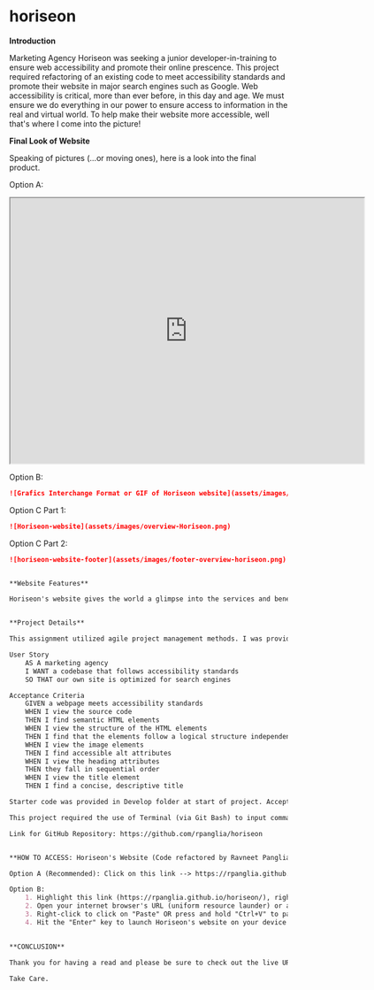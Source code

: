 # horiseon

**Introduction**

Marketing Agency Horiseon was seeking a junior developer-in-training to ensure web accessibility and promote their online prescence. This project required refactoring of an existing code to meet accessibility standards and promote their website in major search engines such as Google. Web accessibility is critical, more than ever before, in this day and age. We must ensure we do everything in our power to ensure access to information in the real and virtual world. To help make their website more accessible, well that's where I come into the picture!


**Final Look of Website**

Speaking of pictures (...or moving ones), here is a look into the final product.

Option A:
<iframe src="https://drive.google.com/file/d/1cqOgGtsWsvNEHyEJV4LO3FDiCtY2f5yO/preview" width="640" height="480" alt="Video of Horiseon website from header to footer (top of website page to bottom of website page"></iframe>

Option B:
```md
![Grafics Interchange Format or GIF of Horiseon website](assets/images/Horiseon-marketing.gif)
```
Option C Part 1:

```md
![Horiseon-website](assets/images/overview-Horiseon.png)
```
Option C Part 2:
```md
![horiseon-website-footer](assets/images/footer-overview-horiseon.png)


**Website Features**

Horiseon's website gives the world a glimpse into the services and benefits of choosing Horiseon to assist you with all of your marketing needs. On their website, users can navigate using buttons to various sections of the main page including: Search Engine Optimization, Online Reputation Management and Social Media Marketing! This website informs users how Horiseon will strategize to Lead Generation, improve Brand Awareness and how to optimize interactions in cost effective ways! Alternate attributes available for all images.


**Project Details**

This assignment utilized agile project management methods. I was provided with the following (as per https://courses.bootcampspot.com/courses/762/assignments/16667?module_item_id=275928):

User Story
    AS A marketing agency
    I WANT a codebase that follows accessibility standards
    SO THAT our own site is optimized for search engines

Acceptance Criteria
    GIVEN a webpage meets accessibility standards
    WHEN I view the source code
    THEN I find semantic HTML elements
    WHEN I view the structure of the HTML elements
    THEN I find that the elements follow a logical structure independent of styling and positioning
    WHEN I view the image elements
    THEN I find accessible alt attributes
    WHEN I view the heading attributes
    THEN they fall in sequential order
    WHEN I view the title element
    THEN I find a concise, descriptive title

Starter code was provided in Develop folder at start of project. Acceptance Criteria followed.

This project required the use of Terminal (via Git Bash) to input commands,  Visual Studio Code to create html and css files. GitHub was used to create a new Repository under the name "Horiseon", where all progress and updates were saved, and ultimately publish the live URL (https://rpanglia.github.io/horiseon/).

Link for GitHub Repository: https://github.com/rpanglia/horiseon


**HOW TO ACCESS: Horiseon's Website (Code refactored by Ravneet Panglia)**

Option A (Recommended): Click on this link --> https://rpanglia.github.io/horiseon/

Option B: 
    1. Highlight this link (https://rpanglia.github.io/horiseon/), right-click and click on "Copy" OR press and hold "Ctrl+C" to copy highlighted link
    2. Open your internet browser's URL (uniform resource launder) or address bar located at top of browser page
    3. Right-click to click on "Paste" OR press and hold "Ctrl+V" to paste highlighted link 
    4. Hit the "Enter" key to launch Horiseon's website on your device
    

**CONCLUSION**

Thank you for having a read and please be sure to check out the live URL! 
    
Take Care.
